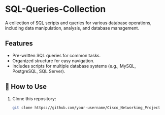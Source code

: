 # SQL-Queries-Collection

A collection of SQL scripts and queries for various database operations, including data manipulation, analysis, and database management.

## Features
- Pre-written SQL queries for common tasks.
- Organized structure for easy navigation.
- Includes scripts for multiple database systems (e.g., MySQL, PostgreSQL, SQL Server).


## 🚀 How to Use
1. Clone this repository:
   ```bash
   git clone https://github.com/your-username/Cisco_Networking_Projects.git
